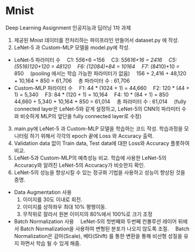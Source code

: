 # Mnist
Deep Learning Assignment
인공지능과 딥러닝 1차 과제

1. 제공된 Mnist 데이터를 전처리하는 파이프라인 만들어서 dataset.py 에 작성. 
2. LeNet-5 과 Custom-MLP 모델을 model.py에 작성. 
  - LeNet-5 파라미터 수  
    C1: 5*5*6+6  =156  
    C3: 5*5*6*16+16 = 2416  
    C5: (5*5*16)*120+120 = 48120  
    F6: (120*84)+84 = 10164  
    F7: (84*10)+10 = 850  
    (pooling 에서는 학습 가능한 파라미터가 없음)  
    156 + 2,416 + 48,120 + 10,164 + 850 = 61,706  
    총 파라미터 수 : 61,706  
  - Custom-MLP 파라미터 수  
    F1: 44 * (1024 + 1) = 44,660  
    F2: 120 * (44 + 1) = 5,340  
    F3: 84 * (120 + 1) = 10,164  
    F4: 10 * (84 + 1) = 850  
    44,660 + 5,340 + 10,164 + 850 = 61,014  
    총 파라미터 수 : 61,014  
    (fully connected layer은 LeNet-5와 같게 설정하고, LeNet-5의 CNN의 파라미터 수와 비슷하게 MLP의 앞단을 fully connected layer로 수정)  
3. main.py에 LeNet-5 과 Custom-MLP 모델을 학습하는 코드 작성. 학습과정을 모니터링 하기 위해서 각각의 epoch 끝에 Loss 와 Accuracy 출력. 
4. Validation data 없이 Train data, Test data에 대한 Loss와 Accuracy 플롯하여 비교. 
5. LeNet-5과 Custom-MLP의 예측성능 비교. 학습에 사용한 LeNet-5의 Accuracy와 알려진 LeNet-5의 Accuracy가 비슷한지 확인. 
6. LeNet-5의 성능을 향상시킬 수 있는 정규화 기법을 사용하고 성능이 향상된 것을 증명. 
  - Data Augmentation 사용 
    1) 이미지를 30도 이내로 회전.
    2) 이미지를 상하좌우 최대 10% 평행이동.
    3) 무작위로 잘라서 원본 이미지의 80%에서 100%로 크기 조정
  - Batch Normalization 사용  
    LeNet-5의 첫번째와 두번째 컨볼루션 레이어 뒤에서 Batch Normalization을 사용하여 변형된 분포가 나오지 않도록 조절.  
    Batch Normalization은 감마(Scale), 베타(Shift) 를 통한 변환을 통해 비선형 성질을 유지 하면서 학습 될 수 있게 해줌.  

  
